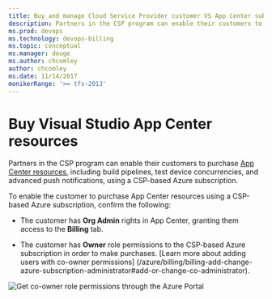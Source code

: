 ```yaml
---
title: Buy and manage Cloud Service Provider customer VS App Center subscriptions
description: Partners in the CSP program can enable their customers to purchase Visual Studio App Center resources.
ms.prod: devops
ms.technology: devops-billing
ms.topic: conceptual
ms.manager: douge
ms.author: chcomley
author: chcomley
ms.date: 11/14/2017
monikerRange: '>= tfs-2013'
---
```

# Buy Visual Studio App Center resources

Partners in the CSP program can enable their customers to purchase [App Center resources](http://www.visualstudio.com/app-center/),
including build pipelines, test device concurrencies, and advanced push notifications, using a CSP-based Azure subscription.

To enable the customer to purchase App Center resources using a CSP-based Azure subscription, confirm the following:

* The customer has **Org Admin** rights in App Center, granting them access to the **Billing** tab.

* The customer has **Owner** role permissions to the CSP-based Azure subscription in order to make purchases. [Learn more about adding users with co-owner permissions] (/azure/billing/billing-add-change-azure-subscription-administrator#add-or-change-co-administrator).

 ![Get co-owner role permissions through the Azure Portal](../_img/csp/app-center-permissions.png)
